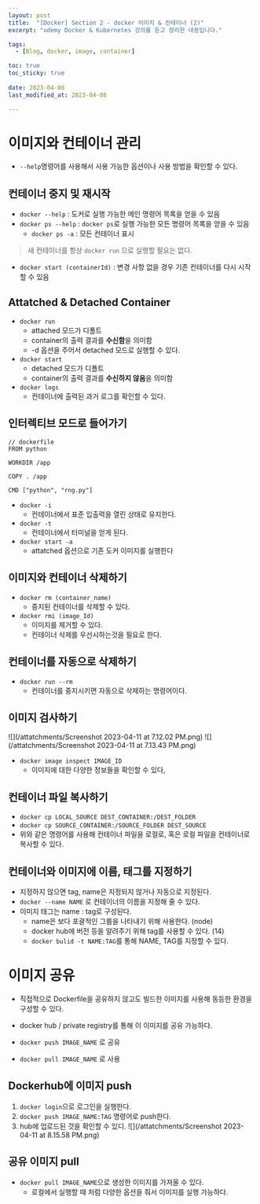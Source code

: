 ```yaml
---
layout: post
title:  "[Docker] Section 2 - docker 이미지 & 컨테이너 (2)"
excerpt: "udemy Docker & Kubernetes 강의를 듣고 정리한 내용입니다."

tags:
  - [Blog, docker, image, container]

toc: true
toc_sticky: true
 
date: 2023-04-08
last_modified_at: 2023-04-08

---
```


# 이미지와 컨테이너 관리

- `--help`명령어를 사용해서 사용 가능한 옵션이나 사용 방법을 확인할 수 있다.

## 컨테이너 중지 및 재시작

- `docker --help` : 도커로 실행 가능한 메인 명령어 목록을 얻을 수 있음
- `docker ps --help` : `docker ps`로 실행 가능한 모든 명령어 목록을 얻을 수 있음
	- `docker ps -a` : 모든 컨테이너 표시

> 새 컨테이너를 항상 `docker run` 으로 실행할 필요는 없다.
- `docker start (containerId)` : 변경 사항 없을 경우 기존 컨테이너를 다시 시작할 수 있음

## Attatched & Detached Container

- `docker run` 
	- attached 모드가 디폴트
	- container의 출력 결과를 **수신함**을 의미함
	- -d 옵션을 주어서 detached 모드로 실행할 수 있다.
- `docker start` 
	- detached 모드가 디폴트
	- container의 출력 결과를 **수신하지 않음**을 의미함
-  `docker logs` 
	- 컨테이너에 출력된 과거 로그를 확인할 수 있다.

## 인터렉티브 모드로 들어가기

```
// dockerfile
FROM python  

WORKDIR /app

COPY . /app

CMD ["python", "rng.py"]
```

-  `docker -i` 
	- 컨테이너에서 표준 입출력을 열린 상태로 유지한다.
- `docker -t` 
	- 컨테이너에서 터미널을 얻게 된다.
- `docker start -a` 
	- attatched 옵션으로 기존 도커 이미지를 실행한다

## 이미지와 컨테이너 삭제하기

- `docker rm (container_name)` 
	- 중지된 컨테이너를 삭제할 수 있다.
- `docker rmi (image_Id)` 
	- 이미지를 제거할 수 있다.
	- 컨테이너 삭제를 우선시하는것을 필요로 한다.

## 컨테이너를 자동으로 삭제하기

- `docker run --rm` 
	- 컨테이너를 중지시키면 자동으로 삭제하는 명령어이다.

## 이미지 검사하기
![](/attatchments/Screenshot 2023-04-11 at 7.12.02 PM.png)
![](/attatchments/Screenshot 2023-04-11 at 7.13.43 PM.png)
- `docker image inspect IMAGE_ID` 
	-  이미지에 대한 다양한 정보들을 확인할 수 있다,

## 컨테이너 파일 복사하기

- `docker cp LOCAL_SOURCE DEST_CONTAINER:/DEST_FOLDER`
- `docker cp SOURCE_CONTAINER:/SOURCE_FOLDER DEST_SOURCE`
- 위와 같은 명령어를 사용해 컨테이너 파일을 로컬로, 혹은 로컬 파일을 컨테이너로 복사할 수 있다.

## 컨테이너와 이미지에 이름, 태그를 지정하기

- 지정하지 않으면 tag, name은 지정되지 않거나 자동으로 지정된다.
- `docker --name NAME` 로 컨테이너의 이름을 지정해 줄 수 있다.
- 이미지 태그는 name : tag로 구성된다.
	- name은 보다 포괄적인 그룹을 나타내기 위해 사용한다. (node)
	- docker hub에 버전 등을 알려주기 위해 tag를 사용할 수 있다. (14)
	- `docker bulid -t NAME:TAG`를 통해 NAME, TAG를 지정할 수 있다.

# 이미지 공유

- 직접적으로 Dockerfile을 공유하지 않고도 빌드한 이미지를 사용해 동등한 환경을 구성할 수 있다.
- docker hub / private registry를 통해 이 이미지를 공유 가능하다.

- `docker push IMAGE_NAME` 로 공유
- `docker pull IMAGE_NAME` 로 사용

## Dockerhub에 이미지 push

1. `docker login`으로 로그인을 실행한다.
2. `docker push IMAGE_NAME:TAG` 명령어로 push한다.
3. hub에 업로드된 것을 확인할 수 있디.
![](/attatchments/Screenshot 2023-04-11 at 8.15.58 PM.png)

## 공유 이미지 pull

- `docker pull IMAGE_NAME`으로 생성한 이미지를 가져올 수 있다.
	- 로컬에서 실행할 때 처럼 다양한 옵션을 줘서 이미지를 실행 가능하다.